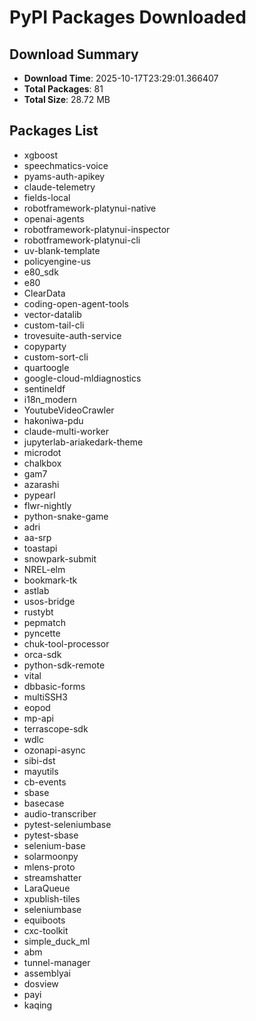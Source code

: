# PyPI Packages Downloaded

## Download Summary
- **Download Time**: 2025-10-17T23:29:01.366407
- **Total Packages**: 81
- **Total Size**: 28.72 MB

## Packages List
- xgboost
- speechmatics-voice
- pyams-auth-apikey
- claude-telemetry
- fields-local
- robotframework-platynui-native
- openai-agents
- robotframework-platynui-inspector
- robotframework-platynui-cli
- uv-blank-template
- policyengine-us
- e80_sdk
- e80
- ClearData
- coding-open-agent-tools
- vector-datalib
- custom-tail-cli
- trovesuite-auth-service
- copyparty
- custom-sort-cli
- quartoogle
- google-cloud-mldiagnostics
- sentineldf
- i18n_modern
- YoutubeVideoCrawler
- hakoniwa-pdu
- claude-multi-worker
- jupyterlab-ariakedark-theme
- microdot
- chalkbox
- gam7
- azarashi
- pypearl
- flwr-nightly
- python-snake-game
- adri
- aa-srp
- toastapi
- snowpark-submit
- NREL-elm
- bookmark-tk
- astlab
- usos-bridge
- rustybt
- pepmatch
- pyncette
- chuk-tool-processor
- orca-sdk
- python-sdk-remote
- vital
- dbbasic-forms
- multiSSH3
- eopod
- mp-api
- terrascope-sdk
- wdlc
- ozonapi-async
- sibi-dst
- mayutils
- cb-events
- sbase
- basecase
- audio-transcriber
- pytest-seleniumbase
- pytest-sbase
- selenium-base
- solarmoonpy
- mlens-proto
- streamshatter
- LaraQueue
- xpublish-tiles
- seleniumbase
- equiboots
- cxc-toolkit
- simple_duck_ml
- abm
- tunnel-manager
- assemblyai
- dosview
- payi
- kaqing
